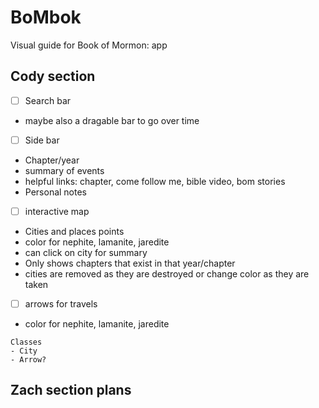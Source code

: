 # BoMbok
Visual guide for Book of Mormon: app

## Cody section ##
- [ ] Search bar
* maybe also a dragable bar to go over time
- [ ] Side bar
* Chapter/year
* summary of events
* helpful links: chapter, come follow me, bible video, bom stories
* Personal notes
- [ ] interactive map
* Cities and places points
* color for nephite, lamanite, jaredite
* can click on city for summary
* Only shows chapters that exist in that year/chapter
* cities are removed as they are destroyed or change color as they are taken
- [ ] arrows for travels
* color for nephite, lamanite, jaredite
~~~
Classes
- City
- Arrow?

~~~

## Zach section plans ##

